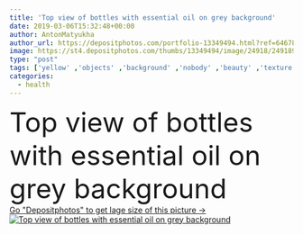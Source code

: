 ```yaml
---
title: 'Top view of bottles with essential oil on grey background'
date: 2019-03-06T15:32:48+00:00
author: AntonMatyukha
author_url: https://depositphotos.com/portfolio-13349494.html?ref=64678756
image: https://st4.depositphotos.com/thumbs/13349494/image/24918/249189146/api_thumb_450.jpg?forcejpeg=true
type: "post"
tags: ['yellow' ,'objects' ,'background' ,'nobody' ,'beauty' ,'texture' ,'health' ,'pattern' ,'wellbeing' ,'medicine' ,'medical' ,'aromatic' ,'skincare' ,'purity' ,'treatment' ,'grey' ,'textured' ,'bottles' ,'aromatherapy' ,'wellness' ,'homeopathy' ,'extract' ,'body care' ,'Studio Shot' ,'top view' ,'skin care' ,'essential oil' ,'flat lay' ]
categories: 
  - health
---
```

<div aling="center">
            <font size="60"> Top view of bottles with essential oil on grey background</font>   
</div>
<div>
    <a href='https://st4.depositphotos.com/thumbs/13349494/image/24918/249189146/api_thumb_450.jpg?forcejpeg=true?ref=64678756' target=_blank > Go "Depositphotos" to get lage size of this picture ->
        <img href='https://st4.depositphotos.com/thumbs/13349494/image/24918/249189146/api_thumb_450.jpg?forcejpeg=true?ref=64678756' src='https://st4.depositphotos.com/13349494/24918/i/950/depositphotos_249189146-stock-photo-top-view-bottles-essential-oil.jpg?forcejpeg=true' alt='Top view of bottles with essential oil on grey background' >
    </a>
</div>
